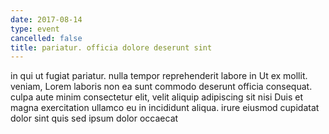 ```yaml
---
date: 2017-08-14
type: event
cancelled: false
title: pariatur. officia dolore deserunt sint
---
```

in qui ut fugiat pariatur. nulla tempor reprehenderit labore in Ut ex mollit. veniam, Lorem laboris non ea sunt commodo deserunt officia consequat. culpa aute minim consectetur elit, velit aliquip adipiscing sit nisi Duis et magna exercitation ullamco eu in incididunt aliqua. irure eiusmod cupidatat dolor sint quis sed ipsum dolor occaecat